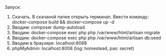 Запуск:

1. Скачать. В скачаной папке открыть терминал. Ввести команду: docker-compose build && docker-compose up -d
2. Вводим: composer dump-autoload
3. Вводим: docker-compose exec php php /var/www/html/artisan migrate
4. Вводим: docker-compose exec php php /var/www/html/artisan db:seed
5. Вводим в браузере: localhost:8088
6. phpMyAdmin: localhost:8008 
(log: homestead, pas: secret)
